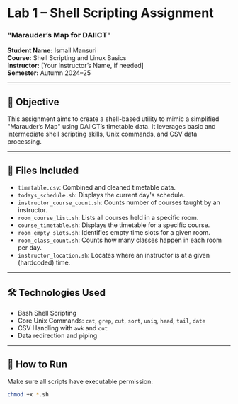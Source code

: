 # Lab 1 – Shell Scripting Assignment  
### "Marauder’s Map for DAIICT"  
**Student Name:** Ismail Mansuri  
**Course:** Shell Scripting and Linux Basics  
**Instructor:** [Your Instructor’s Name, if needed]  
**Semester:** Autumn 2024–25  

---

## 🧾 Objective

This assignment aims to create a shell-based utility to mimic a simplified "Marauder’s Map" using DAIICT’s timetable data. It leverages basic and intermediate shell scripting skills, Unix commands, and CSV data processing.

---

## 📂 Files Included

- `timetable.csv`: Combined and cleaned timetable data.
- `todays_schedule.sh`: Displays the current day's schedule.
- `instructor_course_count.sh`: Counts number of courses taught by an instructor.
- `room_course_list.sh`: Lists all courses held in a specific room.
- `course_timetable.sh`: Displays the timetable for a specific course.
- `room_empty_slots.sh`: Identifies empty time slots for a given room.
- `room_class_count.sh`: Counts how many classes happen in each room per day.
- `instructor_location.sh`: Locates where an instructor is at a given (hardcoded) time.

---

## 🛠️ Technologies Used

- Bash Shell Scripting
- Core Unix Commands: `cat`, `grep`, `cut`, `sort`, `uniq`, `head`, `tail`, `date`
- CSV Handling with `awk` and `cut`
- Data redirection and piping

---

## 🧪 How to Run

Make sure all scripts have executable permission:

```bash
chmod +x *.sh
